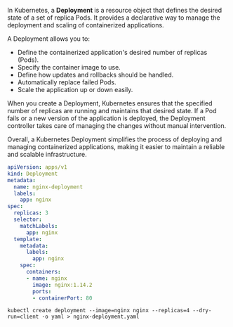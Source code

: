 
In Kubernetes, a **Deployment** is a resource object that defines the desired state of a set of replica Pods. It provides a declarative way to manage the deployment and scaling of containerized applications.

A Deployment allows you to:

- Define the containerized application's desired number of replicas (Pods).
- Specify the container image to use.
- Define how updates and rollbacks should be handled.
- Automatically replace failed Pods.
- Scale the application up or down easily.

When you create a Deployment, Kubernetes ensures that the specified number of replicas are running and maintains that desired state. If a Pod fails or a new version of the application is deployed, the Deployment controller takes care of managing the changes without manual intervention.

Overall, a Kubernetes Deployment simplifies the process of deploying and managing containerized applications, making it easier to maintain a reliable and scalable infrastructure.

```YAML
apiVersion: apps/v1
kind: Deployment
metadata:
  name: nginx-deployment
  labels:
    app: nginx
spec:
  replicas: 3
  selector:
    matchLabels:
      app: nginx
  template:
    metadata:
      labels:
        app: nginx
    spec:
      containers:
      - name: nginx
        image: nginx:1.14.2
        ports:
        - containerPort: 80

```

`kubectl create deployment --image=nginx nginx --replicas=4 --dry-run=client -o yaml > nginx-deployment.yaml`
